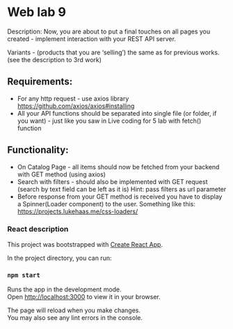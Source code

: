# Web lab 9

Description: Now, you are about to put a final touches on all pages you created - implement interaction with your REST API server.

Variants -  (products that you are ‘selling’) the same as for previous works. (see the description to 3rd work)

## Requirements:

- For any http request - use axios library
https://github.com/axios/axios#installing
- All your API functions should be separated into single file (or folder, if you want) - just like you saw in Live coding for 5 lab with fetch() function

## Functionality:

- On Catalog Page - all items should now be fetched from your backend with GET method (using axios)
- Search with filters - should also be implemented with GET request (search by text field can be left as it is)
Hint: pass filters as url parameter
- Before response from your GET method is received you have to display a Spinner(Loader component) to the user. Something like this: https://projects.lukehaas.me/css-loaders/

### React description

This project was bootstrapped with [Create React App](https://github.com/facebook/create-react-app).

In the project directory, you can run:

### `npm start`

Runs the app in the development mode.\
Open [http://localhost:3000](http://localhost:3000) to view it in your browser.

The page will reload when you make changes.\
You may also see any lint errors in the console.
